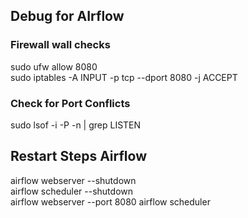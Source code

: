 ## Debug for AIrflow
### Firewall wall checks
  sudo ufw allow 8080   
  sudo iptables -A INPUT -p tcp --dport 8080 -j ACCEPT 
### Check for Port Conflicts 
  sudo lsof -i -P -n | grep LISTEN 

## Restart Steps Airflow
 airflow webserver --shutdown   
 airflow scheduler --shutdown   
 airflow webserver --port 8080
 airflow scheduler

